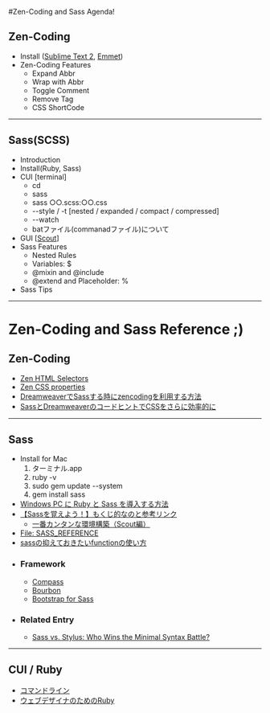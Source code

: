 #Zen-Coding and Sass Agenda!

## Zen-Coding

- Install ([Sublime Text 2](http://www.sublimetext.com/), [Emmet](https://github.com/sergeche/emmet-sublime))
- Zen-Coding Features
  * Expand Abbr
  * Wrap with Abbr
  * Toggle Comment
  * Remove Tag
  * CSS ShortCode 

---  

## Sass(SCSS)

- Introduction
- Install(Ruby, Sass)
- CUI [terminal]
  * cd
  * sass
  * sass ○○.scss:○○.css
  * --style / -t [nested / expanded / compact / compressed]
  * --watch
  * batファイル(commanadファイル)について
- GUI [[Scout](http://mhs.github.com/scout-app/)]
- Sass Features
  * Nested Rules
  * Variables: $
  * @mixin and @include
  * @extend and Placeholder: % 
- Sass Tips

---

# Zen-Coding and Sass Reference ;)

## Zen-Coding

- [Zen HTML Selectors](http://code.google.com/p/zen-coding/wiki/ZenHTMLSelectorsEn)
- [Zen CSS properties](http://code.google.com/p/zen-coding/wiki/ZenCSSPropertiesEn)
- [DreamweaverでSassする時にzencodingを利用する方法](http://met.hanatoweb.jp/archives/50/)
- [SassとDreamweaverのコードヒントでCSSをさらに効率的に](http://linker.in/journal/2010/10/sassdreamweavercss.php)

---

## Sass

- Install for Mac
  1. ターミナル.app
  2. ruby -v
  3. sudo gem update --system
  4. gem install sass
- [Windows PC に Ruby と Sass を導入する方法](http://www.hamashun.me/archives/1294573.html)
- [【Sassを覚えよう！】もくじ的なのと参考リンク](http://css-happylife.com/archives/sass/)
  * [一番カンタンな環境構築（Scout編）](http://css-happylife.com/archives/2012/0107_0000.php)
- [File: SASS_REFERENCE](http://sass-lang.com/docs/yardoc/file.SASS_REFERENCE.html)
- [sassの抑えておきたいfunctionの使い方](http://tech.naver.jp/blog/?p=845)
- ### Framework
  * [Compass](http://compass-style.org/) 
  * [Bourbon](http://thoughtbot.com/bourbon/) 
  * [Bootstrap for Sass](https://github.com/thomas-mcdonald/bootstrap-sass)
- ### Related Entry
  * [Sass vs. Stylus: Who Wins the Minimal Syntax Battle?](http://designshack.net/articles/css/sass-vs-stylus-who-wins-the-minimal-syntax-battle/)

---

## CUI / Ruby

- [コマンドライン](http://css.studiomohawk.com/commandline/2011/02/13/terminal-101/)
- [ウェブデザイナのためのRuby](http://css.studiomohawk.com/ruby/2011/05/14/ruby_for_designer_frontend_dev/)
